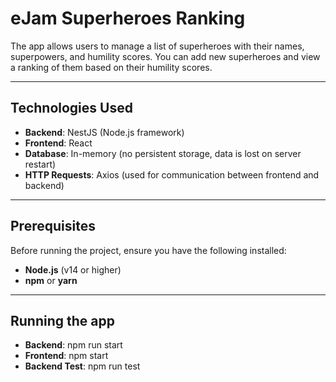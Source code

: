# eJam Superheroes Ranking

The app allows users to manage a list of superheroes with their names, superpowers, and humility scores. 
You can add new superheroes and view a ranking of them based on their humility scores.

---

## Technologies Used

- **Backend**: NestJS (Node.js framework)
- **Frontend**: React
- **Database**: In-memory (no persistent storage, data is lost on server restart)
- **HTTP Requests**: Axios (used for communication between frontend and backend)

---

## Prerequisites

Before running the project, ensure you have the following installed:

- **Node.js** (v14 or higher)
- **npm** or **yarn**

---

## Running the app

- **Backend**: npm run start
- **Frontend**: npm start
- **Backend Test**: npm run test
